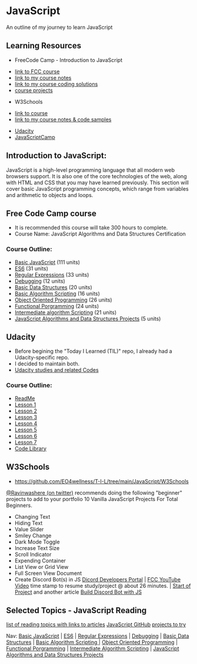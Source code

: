 # JavaScript
An outline of my journey to learn JavaScript 

## Learning Resources 
* FreeCode Camp - Introduction to JavaScript
 - [link to FCC course](https://www.freecodecamp.org/learn/javascript-algorithms-and-data-structures/)
 - [link to my course notes](https://github.com/EO4wellness/T-I-L/tree/main/JavaScript/freecodecamp-notes)
 - [link to my course coding solutions](https://github.com/EO4wellness/T-I-L/tree/main/JavaScript/freecodecamp-exercises)
 - [course projects](https://github.com/EO4wellness/T-I-L/tree/main/JavaScript/freecodecamp-exercises/10.JavaScriptAlgorithmsDataStructureProjects)
* W3Schools
-  [link to course](https://www.w3schools.com/js/default.asp)
-  [link to my course notes & code samples](https://github.com/EO4wellness/T-I-L/tree/main/JavaScript/W3Schools)
* [Udacity](https://github.com/EO4wellness/leary-leerie/tree/master/Intro-to-JavaScript)
* [JavaScriptCamp](https://www.jscamp.app/docs/javascript00)

## Introduction to JavaScript:
JavaScript is a high-level programming language that all modern web browsers support. It is also one of the core technologies of the web, along with HTML and CSS that you may have learned previously. This section will cover basic JavaScript programming concepts, which range from variables and arithmetic to objects and loops.

## Free Code Camp course
* It is recommended this course will take 300 hours to complete. 
* Course Name: JavaScript Algorithms and Data Structures Certification

### Course Outline: 
* [Basic JavaScript](https://github.com/EO4wellness/T-I-L/blob/main/JavaScript/freecodecamp-notes/Basic-JavaScript.md) (111 units)
* [ES6](https://github.com/EO4wellness/T-I-L/blob/main/JavaScript/freecodecamp-notes/ES6.md) (31 units) 
* [Regular Expressions](https://github.com/EO4wellness/T-I-L/blob/main/JavaScript/freecodecamp-notes/Regular-Expressions.md) (33 units) 
* [Debugging](https://github.com/EO4wellness/T-I-L/blob/main/JavaScript/freecodecamp-notes/Debugging.md) (12 units)
* [Basic Data Structures](https://github.com/EO4wellness/T-I-L/blob/main/JavaScript/freecodecamp-notes/Basic-Data-Structures.md) (20 units)
* [Basic Algorithm Scripting](https://github.com/EO4wellness/T-I-L/blob/main/JavaScript/freecodecamp-notes/Basic-Algorithm-Scripting.md) (16 units)
* [Object Oriented Programming](https://github.com/EO4wellness/T-I-L/blob/main/JavaScript/freecodecamp-notes/Object-Oriented-Programming.md) (26 units)
* [Functional Porgramming](https://github.com/EO4wellness/T-I-L/blob/main/JavaScript/freecodecamp-notes/Functional-Porgramming.md) (24 units)
* [Intermediate algorithm Scripting](https://github.com/EO4wellness/T-I-L/blob/main/JavaScript/freecodecamp-notes/Intermediate-Algorithm-Scripting.md) (21 units)
* [JavaScript Algorithms and Data Structures Projects](https://github.com/EO4wellness/T-I-L/blob/main/JavaScript/freecodecamp-notes/JavaScript-Algorithms-and-Data-Structures-Projects.md) (5 units) 


## Udacity
* Before begining the "Today I Learned (TIL)" repo, I already had a Udacity-specific repo.  
* I decided to maintain both. 
* [Udacity studies and related Codes](https://github.com/EO4wellness/leary-leerie/tree/master/JavaScript)

### Course Outline: 
* [ReadMe](https://github.com/EO4wellness/leary-leerie/tree/master/JavaScript)
* [Lesson 1](https://github.com/EO4wellness/leary-leerie/blob/master/JavaScript/Lesson1.md)
* [Lesson 2](https://github.com/EO4wellness/leary-leerie/blob/master/JavaScript/Lesson2.md)
* [Lesson 3](https://github.com/EO4wellness/leary-leerie/blob/master/JavaScript/Lesson3.md)
* [Lesson 4](https://github.com/EO4wellness/leary-leerie/blob/master/JavaScript/Lesson4.md)
* [Lesson 5](https://github.com/EO4wellness/leary-leerie/blob/master/JavaScript/Lesson5.md)
* [Lesson 6](https://github.com/EO4wellness/leary-leerie/blob/master/JavaScript/Lesson6.md)
* [Lesson 7](https://github.com/EO4wellness/leary-leerie/blob/master/JavaScript/Lesson7.md)
* [Code Library](https://github.com/EO4wellness/leary-leerie/blob/master/JavaScript/code%20samples/Readme.md)

## W3Schools 
* https://github.com/EO4wellness/T-I-L/tree/main/JavaScript/W3Schools



[@Ravinwashere (on twitter)](https://twitter.com/ravinwashere/status/1370249223057281025) recommends doing the following "beginner" projects to add to your portfolio
10 Vanilla JavaScript Projects For Total Beginners.
- Changing Text
- Hiding Text
- Value Slider
- Smiley Change
- Dark Mode Toggle
- Increase Text Size
- Scroll Indicator
- Expending Container
- List View or Grid View
- Full Screen View Document
- Create Discord Bot(s) in JS [Dicord Developers Portal](https://discord.com/developers/applications/823685318648660080/bot) | [FCC YouTube Video](https://www.youtube.com/watch?v=7rU_KyudGBY) time stamp to resume study/project @ about 26 minutes. | [Start of Project](https://replit.com/@EO4wellness/Encourage-Bot-JS-FCC#index.js) and another article [Build Discord Bot with JS](https://javascript.plainenglish.io/build-your-first-discord-bot-with-node-js-82d29ab0fa21)

## Selected Topics - JavaScript Reading
[list of reading topics with links to articles](https://github.com/EO4wellness/T-I-L/blob/main/JavaScript/topics-reading.md)
[JavaScript GitHub](https://trekhleb.hashnode.dev/top-33-javascript-projects-on-github-december-2020)
[projects to try](https://blog.vlddev.live/7-projects-ideas-to-build-as-a-beginner-web-developer-html-css-and-javascript-only)

Nav: [Basic JavaScript](https://github.com/EO4wellness/T-I-L/blob/main/JavaScript/freecodecamp-notes/Basic-JavaScript.md) | [ES6](https://github.com/EO4wellness/T-I-L/blob/main/JavaScript/freecodecamp-notes/ES6.md) | [Regular Expressions](https://github.com/EO4wellness/T-I-L/blob/main/JavaScript/freecodecamp-notes/Regular-Expressions.md) |  [Debugging](https://github.com/EO4wellness/T-I-L/blob/main/JavaScript/freecodecamp-notes/Debugging.md) | [Basic Data Structures](https://github.com/EO4wellness/T-I-L/blob/main/JavaScript/freecodecamp-notes/05_Basic-Data-Structures.md) | [Basic Algorithm Scripting ](https://github.com/EO4wellness/T-I-L/blob/main/JavaScript/freecodecamp-notes/06_Basic-Algorithm-Scripting.md)|  [Object Oriented Programming](https://github.com/EO4wellness/T-I-L/blob/main/JavaScript/freecodecamp-notes/07_Object-Oriented-Programming.md) | [Functional Porgramming](https://github.com/EO4wellness/T-I-L/blob/main/JavaScript/freecodecamp-notes/08_Functional-Porgramming.md) | [Intermediate Algorithm Scripting](https://github.com/EO4wellness/T-I-L/blob/main/JavaScript/freecodecamp-notes/09_Intermediate-Algorithm-Scripting.md) | [JavaScript Algorithms and Data Structures Projects](https://github.com/EO4wellness/T-I-L/blob/main/JavaScript/freecodecamp-notes/10_JavaScript-Algorithms-and-Data-Structures-Projects.md)

